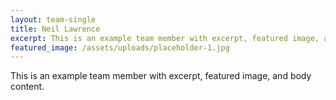 ```yaml
---
layout: team-single
title: Neil Lawrence
excerpt: This is an example team member with excerpt, featured image, and body content.
featured_image: /assets/uploads/placeholder-1.jpg
---
```

This is an example team member with excerpt, featured image, and body content.